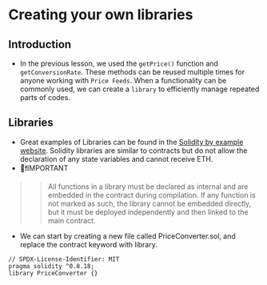 # Creating your own libraries

## Introduction
- In the previous lesson, we used the `getPrice()` function and `getConversionRate`. These methods can be reused multiple times for anyone working with `Price Feeds`. When a functionality can be commonly used, we can create a `library` to efficiently manage repeated parts of codes.

## Libraries
- Great examples of Libraries can be found in the [Solidity by example website](https://solidity-by-example.org/library/). Solidity libraries are similar to contracts but do not allow the declaration of any state variables and cannot receive ETH.
- 👀❗IMPORTANT

>> All functions in a library must be declared as internal and are embedded in the contract during compilation. If any function is not marked as such, the library cannot be embedded directly, but it must be deployed independently and then linked to the main contract.

- We can start by creating a new file called PriceConverter.sol, and replace the contract keyword with library.
```
// SPDX-License-Identifier: MIT
pragma solidity ^0.8.18;
library PriceConverter {}
```
